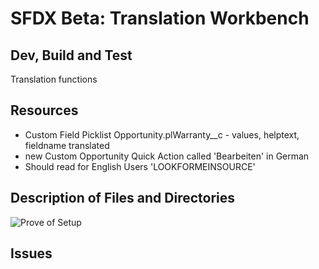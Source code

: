 # SFDX  Beta: Translation Workbench 

## Dev, Build and Test
Translation functions

## Resources
- Custom Field Picklist Opportunity.plWarranty\_\_c - values, helptext, fieldname translated 
- new Custom Opportunity Quick Action called 'Bearbeiten' in German
- Should read for English Users 'LOOKFORMEINSOURCE'

## Description of Files and Directories
![Prove of Setup](https://i.imgur.com/ZOjsusJ.png)

## Issues


